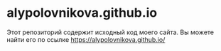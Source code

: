 # alypolovnikova.github.io
Этот репозиторий содержит исходный код моего сайта. Вы можете найти его по ссылке https://alypolovnikova.github.io/
